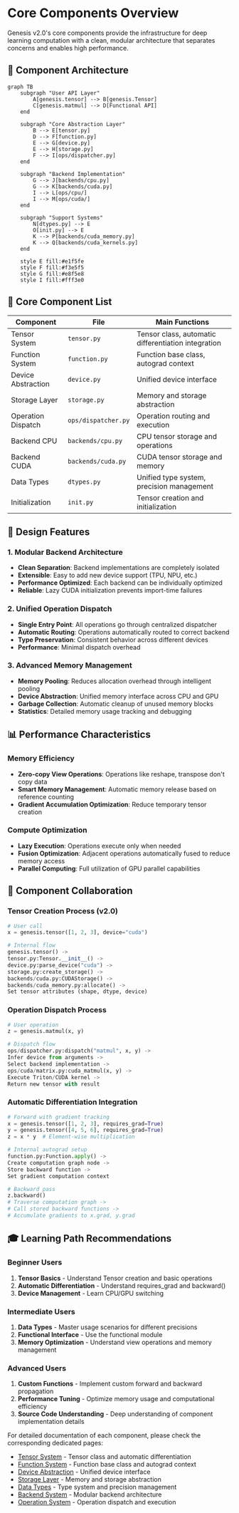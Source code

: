 # Core Components Overview

Genesis v2.0's core components provide the infrastructure for deep learning computation with a clean, modular architecture that separates concerns and enables high performance.

## 🧩 Component Architecture

```mermaid
graph TB
    subgraph "User API Layer"
        A[genesis.tensor] --> B[genesis.Tensor]
        C[genesis.matmul] --> D[Functional API]
    end

    subgraph "Core Abstraction Layer"
        B --> E[tensor.py]
        D --> F[function.py]
        E --> G[device.py]
        E --> H[storage.py]
        F --> I[ops/dispatcher.py]
    end

    subgraph "Backend Implementation"
        G --> J[backends/cpu.py]
        G --> K[backends/cuda.py]
        I --> L[ops/cpu/]
        I --> M[ops/cuda/]
    end

    subgraph "Support Systems"
        N[dtypes.py] --> E
        O[init.py] --> E
        K --> P[backends/cuda_memory.py]
        K --> Q[backends/cuda_kernels.py]
    end

    style E fill:#e1f5fe
    style F fill:#f3e5f5
    style G fill:#e8f5e8
    style I fill:#fff3e0
```

## 🎯 Core Component List

| Component | File | Main Functions |
|-----------|------|----------------|
| Tensor System | `tensor.py` | Tensor class, automatic differentiation integration |
| Function System | `function.py` | Function base class, autograd context |
| Device Abstraction | `device.py` | Unified device interface |
| Storage Layer | `storage.py` | Memory and storage abstraction |
| Operation Dispatch | `ops/dispatcher.py` | Operation routing and execution |
| Backend CPU | `backends/cpu.py` | CPU tensor storage and operations |
| Backend CUDA | `backends/cuda.py` | CUDA tensor storage and memory |
| Data Types | `dtypes.py` | Unified type system, precision management |
| Initialization | `init.py` | Tensor creation and initialization |

## 🚀 Design Features

### 1. Modular Backend Architecture
- **Clean Separation**: Backend implementations are completely isolated
- **Extensible**: Easy to add new device support (TPU, NPU, etc.)
- **Performance Optimized**: Each backend can be individually optimized
- **Reliable**: Lazy CUDA initialization prevents import-time failures

### 2. Unified Operation Dispatch
- **Single Entry Point**: All operations go through centralized dispatcher
- **Automatic Routing**: Operations automatically routed to correct backend
- **Type Preservation**: Consistent behavior across different devices
- **Performance**: Minimal dispatch overhead

### 3. Advanced Memory Management
- **Memory Pooling**: Reduces allocation overhead through intelligent pooling
- **Device Abstraction**: Unified memory interface across CPU and GPU
- **Garbage Collection**: Automatic cleanup of unused memory blocks
- **Statistics**: Detailed memory usage tracking and debugging

## 📊 Performance Characteristics

### Memory Efficiency
- **Zero-copy View Operations**: Operations like reshape, transpose don't copy data
- **Smart Memory Management**: Automatic memory release based on reference counting
- **Gradient Accumulation Optimization**: Reduce temporary tensor creation

### Compute Optimization  
- **Lazy Execution**: Operations execute only when needed
- **Fusion Optimization**: Adjacent operations automatically fused to reduce memory access
- **Parallel Computing**: Full utilization of GPU parallel capabilities

## 🔗 Component Collaboration

### Tensor Creation Process (v2.0)
```python
# User call
x = genesis.tensor([1, 2, 3], device="cuda")

# Internal flow
genesis.tensor() ->
tensor.py:Tensor.__init__() ->
device.py:parse_device("cuda") ->
storage.py:create_storage() ->
backends/cuda.py:CUDAStorage() ->
backends/cuda_memory.py:allocate() ->
Set tensor attributes (shape, dtype, device)
```

### Operation Dispatch Process
```python
# User operation
z = genesis.matmul(x, y)

# Dispatch flow
ops/dispatcher.py:dispatch("matmul", x, y) ->
Infer device from arguments ->
Select backend implementation ->
ops/cuda/matrix.py:cuda_matmul(x, y) ->
Execute Triton/CUDA kernel ->
Return new tensor with result
```

### Automatic Differentiation Integration
```python
# Forward with gradient tracking
x = genesis.tensor([1, 2, 3], requires_grad=True)
y = genesis.tensor([4, 5, 6], requires_grad=True)
z = x * y  # Element-wise multiplication

# Internal autograd setup
function.py:Function.apply() ->
Create computation graph node ->
Store backward function ->
Set gradient computation context

# Backward pass
z.backward()
# Traverse computation graph ->
# Call stored backward functions ->
# Accumulate gradients to x.grad, y.grad
```

## 🎓 Learning Path Recommendations

### Beginner Users
1. **Tensor Basics** - Understand Tensor creation and basic operations
2. **Automatic Differentiation** - Understand requires_grad and backward()
3. **Device Management** - Learn CPU/GPU switching

### Intermediate Users  
1. **Data Types** - Master usage scenarios for different precisions
2. **Functional Interface** - Use the functional module
3. **Memory Optimization** - Understand view operations and memory management

### Advanced Users
1. **Custom Functions** - Implement custom forward and backward propagation
2. **Performance Tuning** - Optimize memory usage and computational efficiency
3. **Source Code Understanding** - Deep understanding of component implementation details

For detailed documentation of each component, please check the corresponding dedicated pages:

- [Tensor System](tensor.md) - Tensor class and automatic differentiation
- [Function System](function.md) - Function base class and autograd context
- [Device Abstraction](device.md) - Unified device interface
- [Storage Layer](storage.md) - Memory and storage abstraction
- [Data Types](dtypes.md) - Type system and precision management
- [Backend System](../backends/index.md) - Modular backend architecture
- [Operation System](../ops/index.md) - Operation dispatch and execution